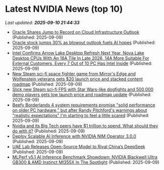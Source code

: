 # Latest NVIDIA News (top 10)
_Last updated: **2025-09-10 21:44:33**_

- [Oracle Shares Jump to Record on Cloud Infrastructure Outlook](https://financialpost.com/pmn/business-pmn/oracle-shares-jump-to-record-on-cloud-infrastructure-outlook) (Published: 2025-09-09)
- [Oracle stock jumps 30% as blowout outlook fuels AI hopes](https://financialpost.com/technology/oracle-shares-record-cloud-infrastructure-outlook) (Published: 2025-09-09)
- [Intel Confirms Arrow Lake Desktop Refresh Next Year, Nova Lake Desktop CPUs With An 18A Tile In Late 2026, 14A More Suitable For External Customers, Every 7 Out of 10 PC Has Intel Inside](https://wccftech.com/intel-arrow-lake-refresh-2026-nova-lake-desktop-late-2026-18a-14a-updates/) (Published: 2025-09-09)
- [New Steam sci-fi space fighter game from Mirror's Edge and Wolfenstein veterans gets $20 launch price and stacked content roadmap](https://www.notebookcheck.net/New-Steam-sci-fi-space-fighter-game-from-Mirror-s-Edge-and-Wolfenstein-veterans-gets-20-launch-price-and-stacked-content-roadmap.1110110.0.html) (Published: 2025-09-09)
- [Slick new Steam sci-fi FPS with Star Wars-like dogfights and 500,000 demo players gets low launch price and roadmap update](https://www.notebookcheck.net/Slick-new-Steam-sci-fi-FPS-with-Star-Wars-like-dogfights-and-500-000-demo-players-gets-low-launch-price-and-roadmap-update.1110110.0.html) (Published: 2025-09-09)
- [Beefy Borderlands 4 system requirements promise "solid performance on older PC hardware," but after Randy Pitchford's warnings about "realistic expectations" I'm starting to feel a little scared](https://www.gamesradar.com/games/borderlands/beefy-borderlands-4-system-requirements-promise-solid-performance-on-older-pc-hardware-but-after-randy-pitchfords-warnings-about-realistic-expectations-im-starting-to-feel-a-little-scared/) (Published: 2025-09-09)
- [Nvidia and its Big Tech peers have $1 trillion to spend. What should they do with it?](https://biztoc.com/x/d17081cfe34c4096) (Published: 2025-09-09)
- [Deploy Scalable AI Inference with NVIDIA NIM Operator 3.0.0](https://developer.nvidia.com/blog/deploy-scalable-ai-inference-with-nvidia-nim-operator-3-0-0/) (Published: 2025-09-09)
- [UAE Lab Releases Open-Source Model to Rival China’s DeepSeek](https://gizmodo.com/uae-lab-releases-open-source-model-to-rival-chinas-deepseek-2000656197) (Published: 2025-09-09)
- [MLPerf v5.1 AI Inference Benchmark Showdown: NVIDIA Blackwell Ultra GB300 & AMD Instinct MI355X In The Spotlight](https://wccftech.com/mlperf-v5-1-ai-inference-benchmark-showdown-nvidia-blackwell-ultra-gb300-amd-instinct-mi355x/) (Published: 2025-09-09)
